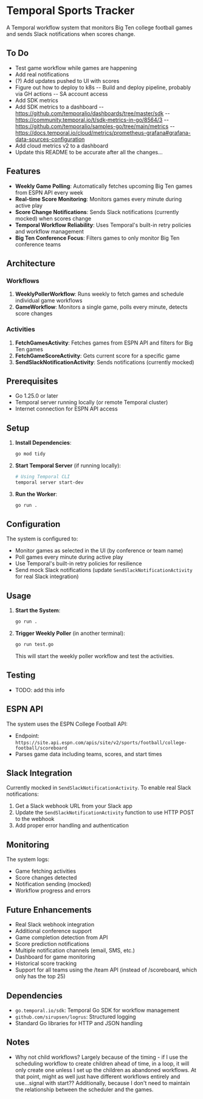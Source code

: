 # Temporal Sports Tracker

A Temporal workflow system that monitors Big Ten college football games and sends Slack notifications when scores change.

## To Do
- Test game workflow while games are happening
- Add real notifications 
- (?) Add updates pushed to UI with scores
- Figure out how to deploy to k8s
-- Build and deploy pipeline, probably via GH actions
-- SA account access
- Add SDK metrics
- Add SDK metrics to a dashboard
-- https://github.com/temporalio/dashboards/tree/master/sdk
-- https://community.temporal.io/t/sdk-metrics-in-go/8564/3 
-- https://github.com/temporalio/samples-go/tree/main/metrics
-- https://docs.temporal.io/cloud/metrics/prometheus-grafana#grafana-data-sources-configuration
- Add cloud metrics v2 to a dashboard
- Update this README to be accurate after all the changes...

## Features

- **Weekly Game Polling**: Automatically fetches upcoming Big Ten games from ESPN API every week
- **Real-time Score Monitoring**: Monitors games every minute during active play
- **Score Change Notifications**: Sends Slack notifications (currently mocked) when scores change
- **Temporal Workflow Reliability**: Uses Temporal's built-in retry policies and workflow management
- **Big Ten Conference Focus**: Filters games to only monitor Big Ten conference teams

## Architecture

### Workflows
1. **WeeklyPollerWorkflow**: Runs weekly to fetch games and schedule individual game workflows
2. **GameWorkflow**: Monitors a single game, polls every minute, detects score changes

### Activities
1. **FetchGamesActivity**: Fetches games from ESPN API and filters for Big Ten games
2. **FetchGameScoreActivity**: Gets current score for a specific game
3. **SendSlackNotificationActivity**: Sends notifications (currently mocked)

## Prerequisites

- Go 1.25.0 or later
- Temporal server running locally (or remote Temporal cluster)
- Internet connection for ESPN API access

## Setup

1. **Install Dependencies**:
   ```bash
   go mod tidy
   ```

2. **Start Temporal Server** (if running locally):
   ```bash
   # Using Temporal CLI
   temporal server start-dev
   ```

3. **Run the Worker**:
   ```bash
   go run .
   ```

## Configuration

The system is configured to:
- Monitor games as selected in the UI (by conference or team name)
- Poll games every minute during active play
- Use Temporal's built-in retry policies for resilience
- Send mock Slack notifications (update `SendSlackNotificationActivity` for real Slack integration)

## Usage

1. **Start the System**:
   ```bash
   go run .
   ```

2. **Trigger Weekly Poller** (in another terminal):
   ```bash
   go run test.go
   ```
   This will start the weekly poller workflow and test the activities.

## Testing

- TODO: add this info

## ESPN API

The system uses the ESPN College Football API:
- Endpoint: `https://site.api.espn.com/apis/site/v2/sports/football/college-football/scoreboard`
- Parses game data including teams, scores, and start times

## Slack Integration

Currently mocked in `SendSlackNotificationActivity`. To enable real Slack notifications:

1. Get a Slack webhook URL from your Slack app
2. Update the `SendSlackNotificationActivity` function to use HTTP POST to the webhook
3. Add proper error handling and authentication

## Monitoring

The system logs:
- Game fetching activities
- Score changes detected
- Notification sending (mocked)
- Workflow progress and errors

## Future Enhancements

- Real Slack webhook integration
- Additional conference support
- Game completion detection from API
- Score prediction notifications
- Multiple notification channels (email, SMS, etc.)
- Dashboard for game monitoring
- Historical score tracking
- Support for all teams using the /team API (instead of /scoreboard, which only has the top 25)

## Dependencies

- `go.temporal.io/sdk`: Temporal Go SDK for workflow management
- `github.com/sirupsen/logrus`: Structured logging
- Standard Go libraries for HTTP and JSON handling

## Notes
- Why not child workflows? Largely because of the timing - if I use the scheduling workflow to create children ahead of time, in a loop, it will only create one unless I set up the children as abandoned workflows. At that point, might as well just have different workflows entirely and use...signal with start?? Additionally, because I don't need to maintain the relationship between the scheduler and the games.
